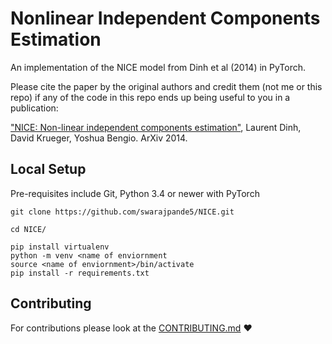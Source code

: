 # Nonlinear Independent Components Estimation

An implementation of the NICE model from Dinh et al (2014) in PyTorch.

Please cite the paper by the original authors and credit them (not me or this repo) if any of the code in this repo ends up being useful to you in a publication:

["NICE: Non-linear independent components estimation"](http://arxiv.org/abs/1410.8516), Laurent Dinh, David Krueger, Yoshua Bengio. ArXiv 2014.

## Local Setup

Pre-requisites include Git, Python 3.4 or newer with PyTorch

```
git clone https://github.com/swarajpande5/NICE.git
```

```
cd NICE/
```

```
pip install virtualenv
python -m venv <name of enviornment
source <name of enviornment>/bin/activate
pip install -r requirements.txt
```

## Contributing

For contributions please look at the [CONTRIBUTING.md](https://github.com/swarajpande4/NICE/blob/main/CONTRIBUTING.md) ❤
